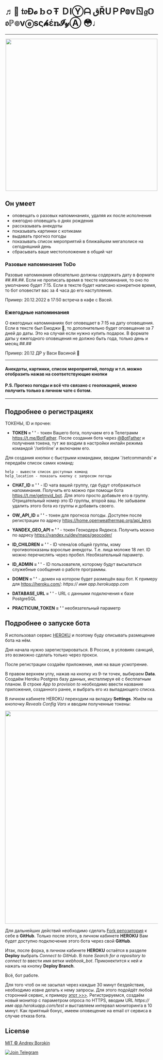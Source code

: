 # ♬👻  𝔱𝔬Đ𝓸 𝕓ｏŦ ＤlⓎᗩ قŘᑌＰᑭ𝕠vㄖ𝔤𝕆 𝔬ℙ๏νⓔѕς𝓱έ𝕟𝓘𝓎Ⓐ  😳♩

***
<p align="center">
    <img src="https://github.com/exp-ext/GitProjects/blob/main/pre.png" width="500">
</p>

## Он умеет

- оповещать о разовых напоминаниях, удаляя их после исполнения
- ежегодно оповещать о днях рождения
- рассказывать анекдоты
- показывать картинки с котиками
- выдавать прогноз погоды
- показывать список мероприятий в ближайшем мегаполисе на сегодняшний день
- сбрасывать ваше местоположение в общий чат

### Разовые напоминания ToDo

Разовые напоминания обязательно должны содержать дату в формате *##.##.##*. Если не прописать время в тексте напоминания, то оно по умолчанию будет 7:15. Если в тексте будет написано конкретное время, то бот оповестит вас за 4 часа до его наступления.

Пример: 20.12.2022 в 17:50 встреча в кафе с Васей.

### Ежегодные напоминания

О ежегодных напоминаниях бот оповещает в 7:15 на дату оповещения. Если в тексте был Емоджи 🎁, то дополнительно будет оповещение за 7 дней до даты. Это на случай если нужно купить подарок. В формате даты у ежегодного оповещения не должно быть года, только день и месяц *##.##*

Пример: 20.12 ДР у Васи Васиной 🎁

***

#### Анекдоты, картинки, список мероприятий, погоду и т.п. можно отобразить нажав на соответствующие кнопки

#### P.S. Прогноз погоды и всё что связано с геолокацией, можно получить только в личном чате с ботом.

***

## Подробнее о регистрациях

ТОКЕНЫ, ID и прочее:

- **TOKEN = ' '** - токен Вашего бота, получаем его в Телеграмм https://t.me/BotFather.
После создания бота через [@BotFather](https://t.me/BotFather) и получения токена, тут же входим в настройки инлайн режима командой '/setinline' и включаем его.

Для создания кнопки с быстрыми командами, вводим '/setcommands' и передаём список самих команд:

    help - вывести список доступных команд
    help_location - показать кнопку с запросом погоды

- **CHAT_ID = ' '** - ID чата вашей группу, где будут отображаться напоминания. Получить его можно при помощи бота https://t.me/getmyid_bot. Для этого просто добавьте его в группу. Отрицательный номер это ID группы, второй ваш. Не забываем удалить этого бота из группы и добавить своего.

- **OW_API_ID = ' '** - токен для прогноза погоды. Доступен после регистрации по адресу https://home.openweathermap.org/api_keys

- **YANDEX_GEO_API = ' '** - токен Геокодера Яндекса. Получить можно по адресу  https://yandex.ru/dev/maps/geocoder/

- **ID_CHILDREN = ' '** - ID члена/ов общей группы, кому противопоказаны взрослые анекдоты. Т.е. лица моложе 18 лет. ID можно перечислять через пробел. Необязательный параметр.

- **ID_ADMIN = ' '** - ID пользователя, которому будут высылаться служебные сообщения о работе программы.

- **DOMEN = ' '** - домен на котором будет размещён ваш бот. К примеру для https://heroku.com/: *https:// имя app.herokuapp.com*

- **DATABASE_URL = ' '** - URL с данными подключения к базе PostgreSQL

- **PRACTICUM_TOKEN = ' '** необязательный параметр

## Подробнее о запуске бота

Я использовал сервис [HEROKU](https://heroku.com/) и поэтому буду описывать размещение бота на нём.

Дня начала нужно зарегистрироваться. В России, в условиях санкций, это возможно сделать только через прокси.

После регистрации создаём приложение, имя на ваше усмотрение.

В правом верхнем углу, нажав на кнопку из 9-ти точек, выбираем **Data**. Создаём Heroku Postgres базу данных, инсталлируя её с бесплатным планом. В строке *App to provision to* необходимо ввести название приложения, созданного ранее, и выбрать его из выпадающего списка.

В личном кабинете HEROKU переходим на вкладку **Settings**. Жмём на кнопочку *Reveals Config Vars* и вводим полученные токены:

<img src="https://github.com/exp-ext/GitProjects/blob/main/Снимок экрана от 2022-10-17 13-03-53.png" width="700">

Для дальнейших действий необходимо сделать [Fork репозитория](https://github.com/exp-ext/webhook_bot) к себе в **GitHub**. Только после этого, в личном кабинете **HEROKU** Вам будет доступно подключение этого бота через свой **GitHub**.

Итак, после форка, в личном кабинете **HEROKU** остаётся в разделе **Deploy** выбрать *Connect to GitHub*. В поле *Search for a repository to connect to* ввести имя ветки *webhook_bot*. Приконектится к ней и нажать на кнопку **Deploy Branch**.

Всё, бот  работе.

Для того чтоб он не засыпал через каждые 30 минут бездействия, необходимо извне делать к нему запросы. Для этого подойдёт любой сторонний сервис, к примеру [этот >>>](https://uptimerobot.com/). Регистрируемся, создаём новый монитор с параметром опроса по HTTPS, вводим URL *https:// имя app.herokuapp.com/test* и выставляем интервал мониторинга в 10 минут. Как приятный бонус, имеем оповещение на email от сервиса в случае отказа бота.

## License

[MIT © Andrey Borokin](https://github.com/exp-ext/webhook_bot/blob/main/LICENSE.txt)

[![Join Telegram](https://img.shields.io/badge/My%20Telegram-Join-blue)](https://t.me/Borokin)

